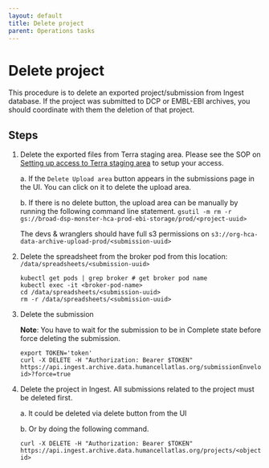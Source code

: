 ```yaml
---
layout: default
title: Delete project
parent: Operations tasks
---
```


# Delete project
This procedure is to delete an exported project/submission from Ingest database.
If the project was submitted to DCP or EMBL-EBI archives, you should coordinate with them the deletion of that project.

## Steps
1. Delete the exported files from Terra staging area. Please see the SOP on [Setting up access to Terra staging area](../admin_step/Setting-up-access-to-Terra-staging-area.md) to setup your access.
   
   a. If the `Delete Upload area` button appears in the submissions page in the UI. You can click on it to delete the upload area.

   b. If there is no delete button, the upload area can be manually by running the following command line statement.
`
gsutil -m rm -r gs://broad-dsp-monster-hca-prod-ebi-storage/prod/<project-uuid>
`
   
   The devs & wranglers should have full s3 permissions on `s3://org-hca-data-archive-upload-prod/<submission-uuid>`


2. Delete the spreadsheet from the broker pod from this location: `/data/spreadsheets/<submission-uuid>` 

   ```
   kubectl get pods | grep broker # get broker pod name
   kubectl exec -it <broker-pod-name>
   cd /data/spreadsheets/<submission-uuid>
   rm -r /data/spreadsheets/<submission-uuid>
   ```

3. Delete the submission
   
   **Note**: You have to wait for the submission to be in Complete state before force deleting the submission.

   ```
   export TOKEN='token'
   curl -X DELETE -H "Authorization: Bearer $TOKEN"  https://api.ingest.archive.data.humancellatlas.org/submissionEnvelopes/<object-id>?force=true
   ```

4. Delete the project in Ingest. All submissions related to the project must be deleted first.
   
   a. It could be deleted via delete button from the UI
   
   b. Or by doing the following command.

   ```
   curl -X DELETE -H "Authorization: Bearer $TOKEN"  https://api.ingest.archive.data.humancellatlas.org/projects/<object-id>
   ```

